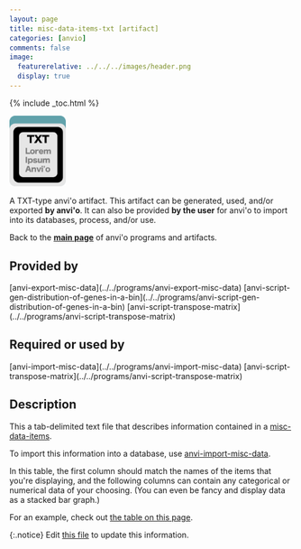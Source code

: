 ```yaml
---
layout: page
title: misc-data-items-txt [artifact]
categories: [anvio]
comments: false
image:
  featurerelative: ../../../images/header.png
  display: true
---
```



{% include _toc.html %}


<img src="../../images/icons/TXT.png" alt="TXT" style="width:100px; border:none" />

A TXT-type anvi'o artifact. This artifact can be generated, used, and/or exported **by anvi'o**. It can also be provided **by the user** for anvi'o to import into its databases, process, and/or use.

Back to the **[main page](../../)** of anvi'o programs and artifacts.

## Provided by


<p style="text-align: left" markdown="1"><span class="artifact-p">[anvi-export-misc-data](../../programs/anvi-export-misc-data)</span> <span class="artifact-p">[anvi-script-gen-distribution-of-genes-in-a-bin](../../programs/anvi-script-gen-distribution-of-genes-in-a-bin)</span> <span class="artifact-p">[anvi-script-transpose-matrix](../../programs/anvi-script-transpose-matrix)</span></p>


## Required or used by


<p style="text-align: left" markdown="1"><span class="artifact-r">[anvi-import-misc-data](../../programs/anvi-import-misc-data)</span> <span class="artifact-r">[anvi-script-transpose-matrix](../../programs/anvi-script-transpose-matrix)</span></p>


## Description

This a tab-delimited text file that describes information contained in a <span class="artifact-n">[misc-data-items](/help/7/artifacts/misc-data-items)</span>. 

To import this information into a database, use <span class="artifact-n">[anvi-import-misc-data](/help/7/programs/anvi-import-misc-data)</span>. 

In this table, the first column should match the names of the items that you're displaying, and the following columns can contain any categorical or numerical data of your choosing.  (You can even be fancy and display data as a stacked bar graph.)

For an example, check out [the table on this page](http://merenlab.org/2017/12/11/additional-data-tables/#items-additional-data-table).


{:.notice}
Edit [this file](https://github.com/merenlab/anvio/tree/master/anvio/docs/artifacts/misc-data-items-txt.md) to update this information.

